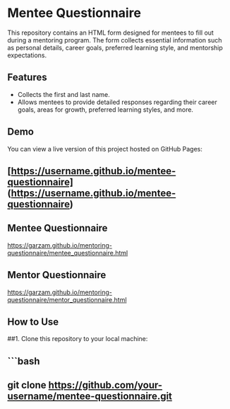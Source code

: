 # Mentee Questionnaire

This repository contains an HTML form designed for mentees to fill out during a mentoring program. The form collects essential information such as personal details, career goals, preferred learning style, and mentorship expectations.

## Features

- Collects the first and last name.
- Allows mentees to provide detailed responses regarding their career goals, areas for growth, preferred learning styles, and more.

## Demo

You can view a live version of this project hosted on GitHub Pages:  
## [https://username.github.io/mentee-questionnaire] (https://username.github.io/mentee-questionnaire)
## Mentee Questionnaire
https://garzam.github.io/mentoring-questionnaire/mentee_questionnaire.html
## Mentor Questionnaire
https://garzam.github.io/mentoring-questionnaire/mentor_questionnaire.html

## How to Use

##1. Clone this repository to your local machine:
##   ```bash
##   git clone https://github.com/your-username/mentee-questionnaire.git
